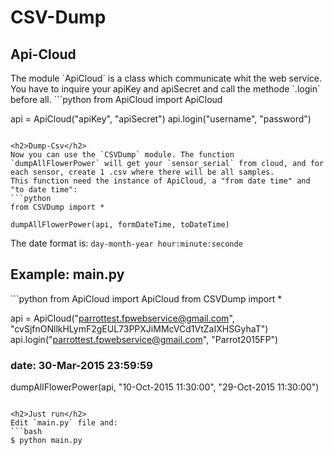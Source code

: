 <h1>CSV-Dump</h1>

<h2>Api-Cloud</h2>
The module `ApiCloud` is a class which communicate whit the web service.
You have to inquire your apiKey and apiSecret and call the methode `.login` before all.
```python
from ApiCloud import ApiCloud

api = ApiCloud("apiKey", "apiSecret")
api.login("username", "password")
```

<h2>Dump-Csv</h2>
Now you can use the `CSVDump` module. The function `dumpAllFlowerPower` will get your `sensor_serial` from cloud, and for each sensor, create 1 .csv where there will be all samples.
This function need the instance of ApiCloud, a "from date time" and "to date time":
```python
from CSVDump import *

dumpAllFlowerPower(api, formDateTime, toDateTime)
```
The date format is: `day-month-year hour:minute:seconde`

<h2>Example: main.py</h2>
```python
from ApiCloud import ApiCloud
from CSVDump import *

api = ApiCloud("parrottest.fpwebservice@gmail.com", "cvSjfnONllkHLymF2gEUL73PPXJiMMcVCd1VtZaIXHSGyhaT")
api.login("parrottest.fpwebservice@gmail.com", "Parrot2015FP")

### date: 30-Mar-2015 23:59:59
dumpAllFlowerPower(api, "10-Oct-2015 11:30:00", "29-Oct-2015 11:30:00")
```

<h2>Just run</h2>
Edit `main.py` file and:
```bash
$ python main.py
```
